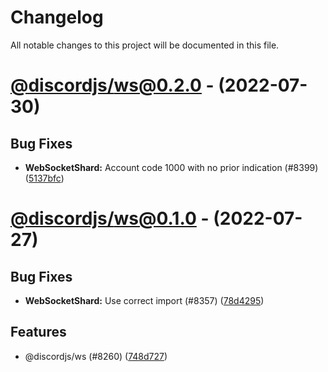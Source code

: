 # Changelog

All notable changes to this project will be documented in this file.

# [@discordjs/ws@0.2.0](https://github.com/discordjs/discord.js/compare/@discordjs/ws@0.1.0...@discordjs/ws@0.2.0) - (2022-07-30)

## Bug Fixes

- **WebSocketShard:** Account code 1000 with no prior indication (#8399) ([5137bfc](https://github.com/discordjs/discord.js/commit/5137bfc17d763488083b76ee9008611df333272a))

# [@discordjs/ws@0.1.0](https://github.com/discordjs/discord.js/tree/@discordjs/ws@0.1.0) - (2022-07-27)

## Bug Fixes

- **WebSocketShard:** Use correct import (#8357) ([78d4295](https://github.com/discordjs/discord.js/commit/78d4295a40b83ea4f7cc830ff81927cba2d1d3f0))

## Features

- @discordjs/ws (#8260) ([748d727](https://github.com/discordjs/discord.js/commit/748d7271c45796479a29d8ed3101421de09ef867))
